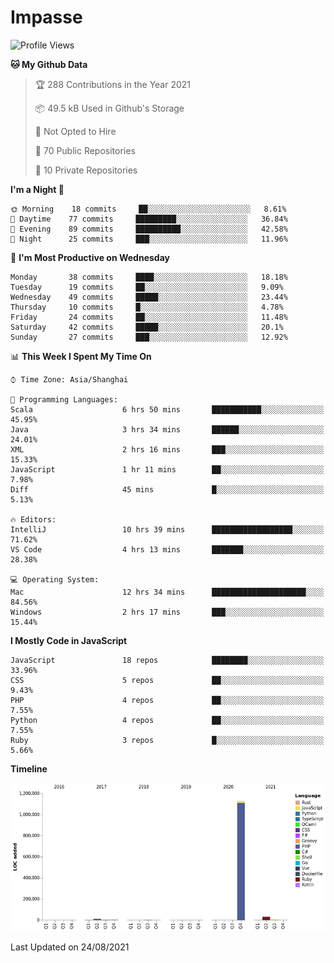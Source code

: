 # Impasse

<!--START_SECTION:waka-->
![Profile Views](http://img.shields.io/badge/Profile%20Views-0-blue)

**🐱 My Github Data** 

> 🏆 288 Contributions in the Year 2021
 > 
> 📦 49.5 kB Used in Github's Storage 
 > 
> 🚫 Not Opted to Hire
 > 
> 📜 70 Public Repositories 
 > 
> 🔑 10 Private Repositories  
 > 
**I'm a Night 🦉** 

```text
🌞 Morning    18 commits     ██░░░░░░░░░░░░░░░░░░░░░░░   8.61% 
🌆 Daytime    77 commits     █████████░░░░░░░░░░░░░░░░   36.84% 
🌃 Evening    89 commits     ██████████░░░░░░░░░░░░░░░   42.58% 
🌙 Night      25 commits     ███░░░░░░░░░░░░░░░░░░░░░░   11.96%

```
📅 **I'm Most Productive on Wednesday** 

```text
Monday       38 commits     ████░░░░░░░░░░░░░░░░░░░░░   18.18% 
Tuesday      19 commits     ██░░░░░░░░░░░░░░░░░░░░░░░   9.09% 
Wednesday    49 commits     █████░░░░░░░░░░░░░░░░░░░░   23.44% 
Thursday     10 commits     █░░░░░░░░░░░░░░░░░░░░░░░░   4.78% 
Friday       24 commits     ██░░░░░░░░░░░░░░░░░░░░░░░   11.48% 
Saturday     42 commits     █████░░░░░░░░░░░░░░░░░░░░   20.1% 
Sunday       27 commits     ███░░░░░░░░░░░░░░░░░░░░░░   12.92%

```


📊 **This Week I Spent My Time On** 

```text
⌚︎ Time Zone: Asia/Shanghai

💬 Programming Languages: 
Scala                    6 hrs 50 mins       ███████████░░░░░░░░░░░░░░   45.95% 
Java                     3 hrs 34 mins       ██████░░░░░░░░░░░░░░░░░░░   24.01% 
XML                      2 hrs 16 mins       ███░░░░░░░░░░░░░░░░░░░░░░   15.33% 
JavaScript               1 hr 11 mins        ██░░░░░░░░░░░░░░░░░░░░░░░   7.98% 
Diff                     45 mins             █░░░░░░░░░░░░░░░░░░░░░░░░   5.13%

🔥 Editors: 
IntelliJ                 10 hrs 39 mins      ██████████████████░░░░░░░   71.62% 
VS Code                  4 hrs 13 mins       ███████░░░░░░░░░░░░░░░░░░   28.38%

💻 Operating System: 
Mac                      12 hrs 34 mins      █████████████████████░░░░   84.56% 
Windows                  2 hrs 17 mins       ███░░░░░░░░░░░░░░░░░░░░░░   15.44%

```

**I Mostly Code in JavaScript** 

```text
JavaScript               18 repos            ████████░░░░░░░░░░░░░░░░░   33.96% 
CSS                      5 repos             ██░░░░░░░░░░░░░░░░░░░░░░░   9.43% 
PHP                      4 repos             ██░░░░░░░░░░░░░░░░░░░░░░░   7.55% 
Python                   4 repos             ██░░░░░░░░░░░░░░░░░░░░░░░   7.55% 
Ruby                     3 repos             █░░░░░░░░░░░░░░░░░░░░░░░░   5.66%

```


**Timeline**

![Chart not found](https://raw.githubusercontent.com/impasse/impasse/master/charts/bar_graph.png) 


 Last Updated on 24/08/2021
<!--END_SECTION:waka-->

